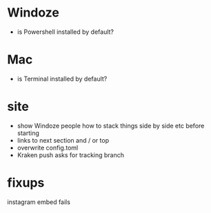 # Windoze
- is Powershell installed by default?

# Mac
- is Terminal installed by default?

# site
- show Windoze people how to stack things side by side etc before starting 
- links to next section and / or top
- overwrite config.toml
- Kraken push asks for tracking branch

# fixups
instagram embed fails
